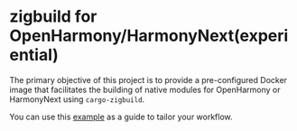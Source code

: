 # zigbuild for OpenHarmony/HarmonyNext(experiential)

The primary objective of this project is to provide a pre-configured Docker image that facilitates the building of native modules for OpenHarmony or HarmonyNext using `cargo-zigbuild`.

You can use this [example](https://github.com/ohos-rs/zig-setup/blob/main/.github/workflows/simple-test.yml) as a guide to tailor your workflow.